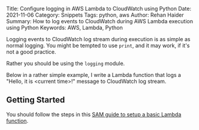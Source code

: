 Title: Configure logging in AWS Lambda to CloudWatch using Python
Date: 2021-11-06
Category: Snippets
Tags: python, aws
Author: Rehan Haider
Summary: How to log events to CloudWatch during AWS Lambda execution using Python
Keywords: AWS, Lambda, Python



Logging events to CloudWatch log stream during execution is as simple as normal logging. You might be tempted to use `print`, and it may work, if it's not a good practice. 

Rather you should be using the `logging` module. 

Below in a rather simple example, I write a Lambda function that logs a "Hello, it is <current time\>!" message to CloudWatch log stream. 

## Getting Started
You should follow the steps in this [SAM guide to setup a basic Lambda function]({filename}).


